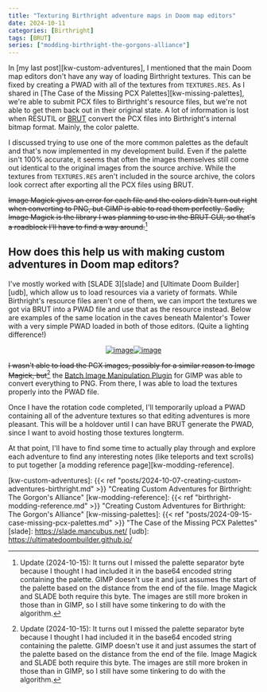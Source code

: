 ```yaml
---
title: "Texturing Birthright adventure maps in Doom map editors"
date: 2024-10-11
categories: [Birthright]
tags: [BRUT]
series: ["modding-birthright-the-gorgons-alliance"]
---
```


<style>
    div#imgcomp {
        margin: auto;
        width: fit-content;
    }
    article.post img {
        display: inline;
        height: 300px;
        margin: auto;
    }
</style>

In [my last post][kw-custom-adventures], I mentioned that the main Doom map editors don't have any way of loading Birthright textures. This can be fixed by creating a PWAD with all of the textures from `TEXTURES.RES`. As I shared in [The Case of the Missing PCX Palettes][kw-missing-palettes], we're able to submit PCX files to Birthright's resource files, but we're not able to get them back out in their original state. A lot of information is lost when RESUTIL or [BRUT][github-brut] convert the PCX files into Birthright's internal bitmap format. Mainly, the color palette.

I discussed trying to use one of the more common palettes as the default and that's now implemented in my development build. Even if the palette isn't 100% accurate, it seems that often the images themselves still come out identical to the original images from the source archive. While the textures from `TEXTURES.RES` aren't included in the source archive, the colors look correct after exporting all the PCX files using BRUT.

~~Image Magick gives an error for each file and the colors didn't turn out right when converting to PNG, but GIMP is able to read them perfectly. Sadly, Image Magick is the library I was planning to use in the BRUT GUI, so that's a roadblock I'll have to find a way around.~~[^1]

## How does this help us with making custom adventures in Doom map editors?

I've mostly worked with [SLADE 3][slade] and [Ultimate Doom Builder][udb], which allow us to load resources via a variety of formats. While Birthright's resource files aren't one of them, we can import the textures we got via BRUT into a PWAD file and use that as the resource instead. Below are examples of the same location in the caves beneath Malentor's Tower with a very simple PWAD loaded in both of those editors. (Quite a lighting difference!)

<div id="imgcomp">

[![image](/img/posts/modding_birthright/slade-retexturing.png)](/img/posts/modding_birthright/slade-retexturing.png)[![image](/img/posts/modding_birthright/udb-retexturing.png)](/img/posts/modding_birthright/udb-retexturing.png)

</div>

~~I wasn't able to load the PCX images, possibly for a similar reason to Image Magick, but~~[^1] the [Batch Image Manipulation Plugin][gimp-bimp] for GIMP was able to convert everything to PNG. From there, I was able to load the textures properly into the PWAD file.

Once I have the rotation code completed, I'll temporarily upload a PWAD containing all of the adventure textures so that editing adventures is more pleasant. This will be a holdover until I can have BRUT generate the PWAD, since I want to avoid hosting those textures longterm.

At that point, I'll have to find some time to actually play through and explore each adventure to find any interesting notes (like teleports and text scrolls) to put together [a modding reference page][kw-modding-reference].

[^1]: Update (2024-10-15): It turns out I missed the palette separator byte because I thought I had included it in the base64 encoded string containing the palette. GIMP doesn't use it and just assumes the start of the palette based on the distance from the end of the file. Image Magick and SLADE both require this byte. The images are still more broken in those than in GIMP, so I still have some tinkering to do with the algorithm.

[gimp-bimp]: http://alessandrofrancesconi.it/projects/bimp/
[github-brut]: https://github.com/Shiryou/brut
[kw-custom-adventures]: {{< ref "posts/2024-10-07-creating-custom-adventures-birthright.md" >}} "Creating Custom Adventures for Birthright: The Gorgon's Alliance"
[kw-modding-reference]: {{< ref "birthright-modding-reference.md" >}} "Creating Custom Adventures for Birthright: The Gorgon's Alliance"
[kw-missing-palettes]: {{< ref "posts/2024-09-15-case-missing-pcx-palettes.md" >}} "The Case of the Missing PCX Palettes"
[slade]: https://slade.mancubus.net/
[udb]: https://ultimatedoombuilder.github.io/